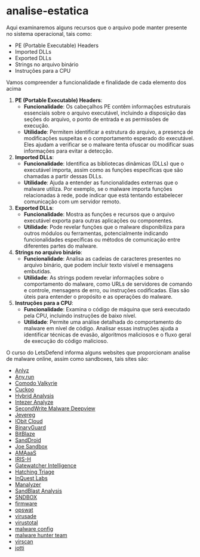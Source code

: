 # analise-estatica

Aqui examinaremos alguns recursos que o arquivo pode manter presente no sistema operacional, tais como:

* PE (Portable Executable) Headers
* Imported DLLs
* Exported DLLs
* Strings no arquivo binário
* Instruções para a CPU

Vamos compreender a funcionalidade e finalidade de cada elemento dos acima

1. **PE (Portable Executable) Headers**:
   * **Funcionalidade**: Os cabeçalhos PE contêm informações estruturais essenciais sobre o arquivo executável, incluindo a disposição das seções do arquivo, o ponto de entrada e as permissões de execução.
   * **Utilidade**: Permitem identificar a estrutura do arquivo, a presença de modificações suspeitas e o comportamento esperado do executável. Eles ajudam a verificar se o malware tenta ofuscar ou modificar suas informações para evitar a detecção.
2. **Imported DLLs**:
   * **Funcionalidade**: Identifica as bibliotecas dinâmicas (DLLs) que o executável importa, assim como as funções específicas que são chamadas a partir dessas DLLs.
   * **Utilidade**: Ajuda a entender as funcionalidades externas que o malware utiliza. Por exemplo, se o malware importa funções relacionadas à rede, pode indicar que está tentando estabelecer comunicação com um servidor remoto.
3. **Exported DLLs**:
   * **Funcionalidade**: Mostra as funções e recursos que o arquivo executável exporta para outras aplicações ou componentes.
   * **Utilidade**: Pode revelar funções que o malware disponibiliza para outros módulos ou ferramentas, potencialmente indicando funcionalidades específicas ou métodos de comunicação entre diferentes partes do malware.
4. **Strings no arquivo binário**:
   * **Funcionalidade**: Analisa as cadeias de caracteres presentes no arquivo binário, que podem incluir texto visível e mensagens embutidas.
   * **Utilidade**: As strings podem revelar informações sobre o comportamento do malware, como URLs de servidores de comando e controle, mensagens de erro, ou instruções codificadas. Elas são úteis para entender o propósito e as operações do malware.
5. **Instruções para a CPU**:
   * **Funcionalidade**: Examina o código de máquina que será executado pela CPU, incluindo instruções de baixo nível.
   * **Utilidade**: Permite uma análise detalhada do comportamento do malware em nível de código. Analisar essas instruções ajuda a identificar técnicas de evasão, algoritmos maliciosos e o fluxo geral de execução do código malicioso.

O curso do LetsDefend informa alguns websites que proporcionam analise de malware online, assim como sandboxes, tais sites são:

* [Anlyz](https://sandbox.anlyz.io/)
* [Any.run](https://app.any.run/)
* [Comodo Valkyrie](https://valkyrie.comodo.com/)
* [Cuckoo](https://sandbox.pikker.ee/)
* [Hybrid Analysis](http://www.hybrid-analysis.com/)
* [Intezer Analyze](https://www.intezer.com/)
* [SecondWrite Malware Deepview](https://www.secondwrite.com/)
* [Jevereg](http://jevereg.amnpardaz.com/)
* [IObit Cloud](http://cloud.iobit.com/)
* [BinaryGuard](http://www.binaryguard.com/)
* [BitBlaze](http://bitblaze.cs.berkeley.edu/)
* [SandDroid](http://sanddroid.xjtu.edu.cn/)
* [Joe Sandbox](https://www.joesandbox.com/#windows)
* [AMAaaS](https://amaaas.com/)
* [IRIS-H](https://iris-h.services/pages/dashboard#/pages/dashboard)
* [Gatewatcher Intelligence](https://intelligence.gatewatcher.com/)
* [Hatching Triage](https://tria.ge/)&#x20;
* [InQuest Labs](https://labs.inquest.net/dfi)
* [Manalyzer](https://manalyzer.org/)
* [SandBlast Analysis](https://threatpoint.checkpoint.com/ThreatPortal/emulation)
* [SNDBOX](https://app.sndbox.com/)
* [firmware](http://firmware.re/)
* [opswat](https://metadefender.opswat.com/?lang=en)
* [virusade](http://virusade.com/)
* [virustotal](https://www.virustotal.com/gui/)
* [malware config](https://malwareconfig.com/)
* [malware hunter team](https://id-ransomware.malwarehunterteam.com/)
* [virscan](http://www.virscan.org/)&#x20;
* [jotti](https://virusscan.jotti.org/it)
